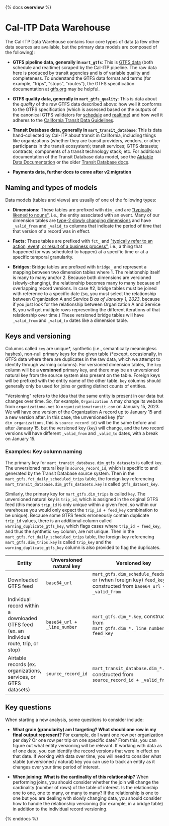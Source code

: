 {% docs __overview__ %}
# Cal-ITP Data Warehouse

The Cal-ITP Data Warehouse contains four core types of data (a few other data sources are available, but the primary data models are composed of the following):

* **GTFS pipeline data, generally in `mart_gtfs`**: This is [GTFS data](https://gtfs.org/) (both schedule and realtime) scraped by the Cal-ITP pipeline. The raw data here is produced by transit agencies and is of variable quality and completeness. To understand the GTFS data format and terms (for example, "trips", "stops", "routes"), the GTFS specification documentation at [gtfs.org](https://gtfs.org/) may be helpful.

* **GTFS quality data, generally in `mart_gtfs_quality`**: This is data about the *quality* of the raw GTFS data described above: how well it conforms to the GTFS specification (which is assessed based on the outputs of the canonical GTFS validators for [schedule](https://github.com/MobilityData/gtfs-validator) and [realtime](https://github.com/MobilityData/gtfs-realtime-validator)) and how well it adheres to the [California Transit Data Guidelines](https://dot.ca.gov/cal-itp/california-transit-data-guidelines).

* **Transit Database data, generally in `mart_transit_database`**: This is data hand-collected by Cal-ITP about transit in California, including things like organizations (whether they are transit providers, vendors, or other participants in the transit ecosystem); transit services; GTFS datasets; contracts; components of a transit technology stack; etc. For additional documentation of the Transit Database data model, see the [Airtable Data Documentation](https://docs.google.com/document/d/1KvlYRYB8cnyTOkT1Q0BbBmdQNguK_AMzhSV5ELXiZR4/edit#heading=h.u7y2eosf0i1d) or the older [Transit Database docs](https://docs.calitp.org/data-infra/datasets_and_tables/transitdatabase.html).

* **Payments data, further docs to come after v2 migration**

## Naming and types of models

Data models (tables and views) are usually of one of the following types:

* **Dimensions:** These tables are prefixed with `dim_` and are ["typically likened to nouns"](https://docs.getdbt.com/terms/dimensional-modeling#dimensions), i.e., the entity associated with an event. Many of our dimension tables are [type-2 slowly changing dimensions](https://en.wikipedia.org/wiki/Slowly_changing_dimension#Type_2:_add_new_row) and have `_valid_from` and `_valid_to` columns that indicate the period of time that that version of a record was in effect.

* **Facts:** These tables are prefixed with `fct_` and ["typically refer to an action, event, or result of a business process"](https://docs.getdbt.com/terms/dimensional-modeling#facts), i.e., a thing that happened (or was scheduled to happen) at a specific time or at a specific temporal granularity.

* **Bridges:** Bridge tables are prefixed with `bridge_` and represent a mapping between two dimension tables where 1. The relationship itself is many to many and/or 2. Because both dimensions are versioned (slowly-changing), the relationship becomes many to many because of overlapping record versions. In case #2, bridge tables must be joined with reference to a specific date (so, you must select the relationship between Organization A and Service B *as of January 1, 2023*, because if you just look for the relationship between Organization A and Service B, you will get multiple rows representing the different iterations of that relationship over time.) These versioned bridge tables will have `_valid_from` and `_valid_to` dates like a dimension table.

## Keys and versioning

Columns called `key` are unique*, synthetic (i.e., semantically meaningless hashes), non-null primary keys for the given table (*except, occasionally, in GTFS data where there are duplicates in the raw data, which we attempt to identify through warning columns). For versioned dimension tables, the `key` column will be a **versioned** primary key, and there may be an unversioned natural key from the source system also present on the table. Foreign keys will be prefixed with the entity name of the other table. `key` columns should generally only be used for joins or getting distinct counts of entities.

"Versioning" refers to the idea that the same entity is present in our data but changes over time. So, for example, `Organization A` may change its website from `organizationa.net` to `organizationatransit.com` on January 15, 2023. We will have one version of the Organization A record up to January 15 and a new version after. In this case, the unversioned key (for `dim_organizations`, this is `source_record_id`) will be the same before and after January 15, but the versioned key (`key`) will change, and the two record versions will have different `_valid_from` and `_valid_to` dates, with a break on January 15.

### Examples: Key column naming

The primary key for `mart_transit_database.dim_gtfs_datasets` is called `key`. The unversioned natural key is `source_record_id`, which is specific to and generated by the Transit Database source system. Then in the `mart_gtfs.fct_daily_scheduled_trips` table, the foreign key referencing `mart_transit_database.dim_gtfs_datasets.key` is called `gtfs_dataset_key`.

Similarly, the primary key for `mart_gtfs.dim_trips` is called `key`. The unversioned natural key is `trip_id`, which is assigned in the original GTFS feed (this means `trip_id` is only unique within a given feed, so within our warehouse you would only expect the `trip_id + feed_key` combination to be unique). Because some GTFS feeds erroneously contain duplicate `trip_id` values, there is an additional column called `warning_duplicate_gtfs_key`, which flags cases where `trip_id + feed_key`, and thus the synthetic `key` column, are not unique.  Then in the `mart_gtfs.fct_daily_scheduled_trips` table, the foreign key referencing `mart_gtfs.dim_trips.key` is called `trip_key` and the `warning_duplicate_gtfs_key` column is also provided to flag the duplicates.

| Entity                                                                                   | Unversioned natural key                                                        | Versioned key                                                                                                                        |
|------------------------------------------------------------------------------------------|--------------------------------------------------------------------------------|--------------------------------------------------------------------------------------------------------------------------------------|
| Downloaded GTFS feed                                                                     | `base64_url`                                                                   | `mart_gtfs.dim_schedule_feeds.key` or (when foreign key) `feed_key`, constructed from `base64_url + _valid_from`                     |
| Individual record within a downloaded GTFS feed (ex. an individual route, trip, or stop) | `base64_url + _line_number` | `mart_gtfs.dim_*.key`, constructed from `mart_gtfs.dim_*._line_number + feed_key` |
| Airtable records (ex. organizations, services, or GTFS datasets)                         | `source_record_id`                                                             | `mart_transit_database.dim_*.key`, constructed from `source_record_id + _valid_from`                                                 |

## Key questions

When starting a new analysis, some questions to consider include:

* **What grain (granularity) am I targeting? What should one row in my final output represent?** For example, do I want one row per organization per day? Or one row per trip on one specific date? From this, you can figure out what entity versioning will be relevant. If working with data as of one date, you can identify the record versions that were in effect on that date. If working with data over time, you will need to consider what stable (unversioned / natural) key you can use to track an entity as it changes over your time period of interest.

* **When joining: What is the cardinality of this relationship?** When performing joins, you should consider whether the join will change the cardinality (number of rows) of the table of interest. Is the relationship one to one, one to many, or many to many? If the relationship is one to one but you are dealing with slowly changing data, you should consider how to handle the relationship versioning (for example, in a bridge table) in addition to the individual record versioning.

{% enddocs %}

